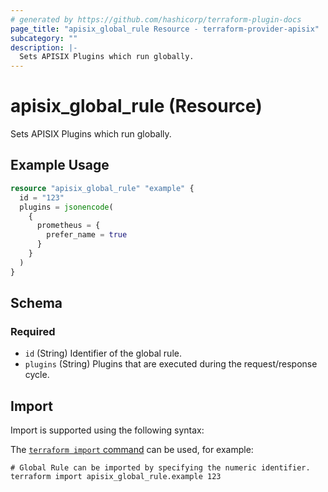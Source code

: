 ```yaml
---
# generated by https://github.com/hashicorp/terraform-plugin-docs
page_title: "apisix_global_rule Resource - terraform-provider-apisix"
subcategory: ""
description: |-
  Sets APISIX Plugins which run globally.
---
```


# apisix_global_rule (Resource)

Sets APISIX Plugins which run globally.

## Example Usage

```terraform
resource "apisix_global_rule" "example" {
  id = "123"
  plugins = jsonencode(
    {
      prometheus = {
        prefer_name = true
      }
    }
  )
}
```

<!-- schema generated by tfplugindocs -->
## Schema

### Required

- `id` (String) Identifier of the global rule.
- `plugins` (String) Plugins that are executed during the request/response cycle.

## Import

Import is supported using the following syntax:

The [`terraform import` command](https://developer.hashicorp.com/terraform/cli/commands/import) can be used, for example:

```shell
# Global Rule can be imported by specifying the numeric identifier.
terraform import apisix_global_rule.example 123
```
